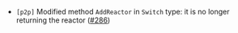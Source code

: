 - `[p2p]` Modified method `AddReactor` in `Switch` type: it is no longer returning the reactor
  ([\#286](https://github.com/cometbft/cometbft/issues/286))
